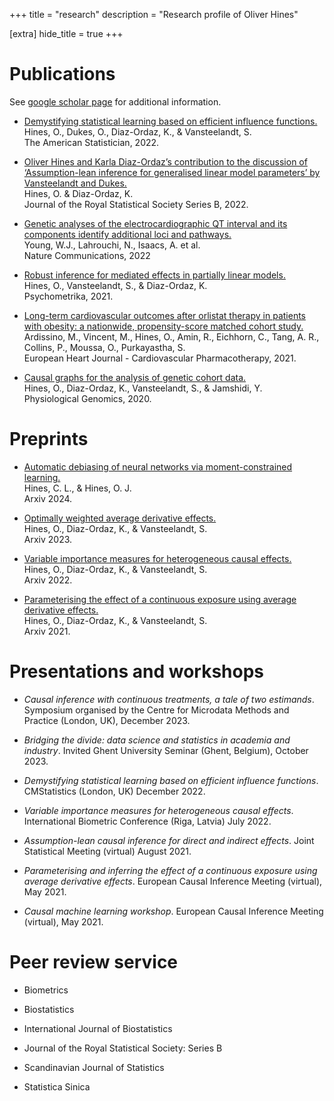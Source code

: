 +++
title = "research"
description = "Research profile of Oliver Hines"

[extra]
hide_title = true
+++

# Publications

See [google scholar page](https://scholar.google.com/citations?hl=en&user=7nqnc34AAAAJ) for additional information.

- [Demystifying statistical learning based on efficient influence functions.](https://doi.org/10.1080/00031305.2021.2021984)\
Hines, O., Dukes, O., Diaz-Ordaz, K., \& Vansteelandt, S.\
The American Statistician, 2022.

- [Oliver Hines and Karla Diaz-Ordazʼs contribution to the discussion of ‘Assumption-lean inference for generalised linear model parameters’ by Vansteelandt and Dukes.](https://doi.org/10.1111/rssb.12524)\
Hines, O. \& Diaz-Ordaz, K.\
Journal of the Royal Statistical Society Series B, 2022.

- [Genetic analyses of the electrocardiographic QT interval and its components identify additional loci and pathways.](https://doi.org/10.1038/s41467-022-32821-z)\
Young, W.J., Lahrouchi, N., Isaacs, A. et al.\
Nature Communications, 2022

- [Robust inference for mediated effects in partially linear models.](https://doi.org/10.1007/s11336-021-09768-z)\
Hines, O., Vansteelandt, S., \& Diaz-Ordaz, K.\
Psychometrika, 2021.

- [Long-term cardiovascular outcomes after orlistat therapy in patients with obesity: a nationwide, propensity-score matched cohort study.](https://doi.org/10.1093/ehjcvp/pvaa133)\
Ardissino, M., Vincent, M., Hines, O., Amin, R., Eichhorn, C., Tang, A. R., Collins, P., Moussa, O., Purkayastha, S.\
European Heart Journal - Cardiovascular Pharmacotherapy, 2021.

- [Causal graphs for the analysis of genetic cohort data.](https://doi.org/10.1152/physiolgenomics.00115.2019)\
Hines, O., Diaz-Ordaz, K., Vansteelandt, S., \& Jamshidi, Y.\
Physiological Genomics, 2020. 

# Preprints

- [Automatic debiasing of neural networks via moment-constrained learning.](https://doi.org/10.48550/arXiv.2409.19777)\
Hines, C. L., \& Hines, O. J.\
Arxiv 2024.

- [Optimally weighted average derivative effects.](https://doi.org/10.48550/arXiv.2308.05456)\
Hines, O., Diaz-Ordaz, K., \& Vansteelandt, S.\
Arxiv 2023.

- [Variable importance measures for heterogeneous causal effects.](https://doi.org/10.48550/arXiv.2204.06030)\
Hines, O., Diaz-Ordaz, K., \& Vansteelandt, S.\
Arxiv 2022.

- [Parameterising the effect of a continuous exposure using average derivative effects.](https://doi.org/10.48550/arXiv.2109.13124)\
Hines, O., Diaz-Ordaz, K., \& Vansteelandt, S.\
Arxiv 2021.

# Presentations and workshops

- *Causal inference with continuous treatments, a tale of two estimands*. Symposium organised by the Centre for Microdata Methods and Practice (London, UK), December 2023.

- *Bridging the divide: data science and statistics in academia and industry*. Invited Ghent University Seminar (Ghent, Belgium), October 2023.

- *Demystifying statistical learning based on efficient influence functions*.  CMStatistics (London, UK) December 2022.

- *Variable importance measures for heterogeneous causal effects*.  International Biometric Conference (Riga, Latvia) July 2022.

- *Assumption-lean causal inference for direct and indirect effects*. Joint Statistical Meeting (virtual) August 2021.

- *Parameterising and inferring the effect of a continuous exposure using average derivative effects*. European Causal Inference Meeting (virtual), May 2021.

- *Causal machine learning workshop*. European Causal Inference Meeting (virtual), May 2021.

# Peer review service

- Biometrics

- Biostatistics

- International Journal of Biostatistics

- Journal of the Royal Statistical Society: Series B

- Scandinavian Journal of Statistics

- Statistica Sinica

